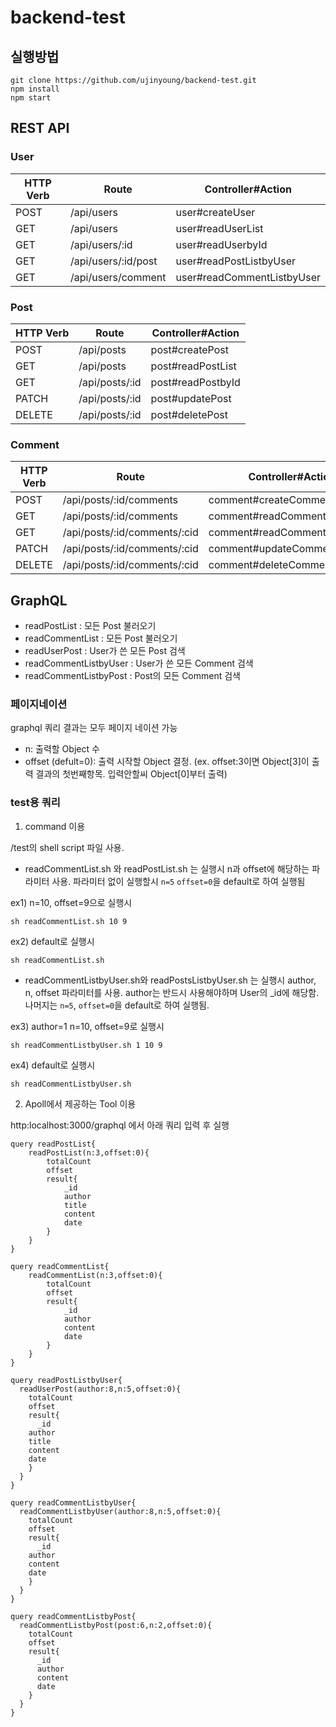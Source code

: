 # backend-test

## 실행방법

```
git clone https://github.com/ujinyoung/backend-test.git
npm install
npm start
```

## REST API

### User

| HTTP Verb | Route                | Controller#Action          |
|-----------|---------------------|----------------------------|
| POST      | /api/users          | user#createUser            |
| GET       | /api/users          | user#readUserList          |
| GET       | /api/users/:id      | user#readUserbyId          |
| GET       | /api/users/:id/post | user#readPostListbyUser    |
| GET       | /api/users/comment  | user#readCommentListbyUser |

### Post

| HTTP Verb | Route | Controller#Action |
|-----------|---------------|-------------------|
| POST      | /api/posts     | post#createPost   |
| GET       | /api/posts     | post#readPostList |
| GET       | /api/posts/:id | post#readPostbyId |
| PATCH     | /api/posts/:id | post#updatePost   |
| DELETE    | /api/posts/:id | post#deletePost   

### Comment

| HTTP Verb | Route | Controller#Action |
|-----------|-------------------|-------------------------------|
| POST | /api/posts/:id/comments | comment#createComment |
| GET | /api/posts/:id/comments | comment#readCommentListbyPost |
| GET | /api/posts/:id/comments/:cid | comment#readCommentbyId |
| PATCH | /api/posts/:id/comments/:cid | comment#updateComment |
| DELETE | /api/posts/:id/comments/:cid | comment#deleteComment |


## GraphQL

- readPostList : 모든 Post 불러오기
- readCommentList : 모든 Post 불러오기
- readUserPost : User가 쓴 모든 Post 검색
- readCommentListbyUser : User가 쓴 모든 Comment 검색
- readCommentListbyPost : Post의 모든 Comment 검색

### 페이지네이션

graphql 쿼리 결과는 모두 페이지 네이션 가능

- n: 출력할 Object 수
- offset (defult=0): 출력 시작할 Object 결정.
  (ex. offset:3이면 Object[3]이 출력 결과의 첫번째항목. 입력안할씨 Object[0]부터 출력)

### test용 쿼리

1. command 이용

/test의 shell script 파일 사용.

- readCommentList.sh 와 readPostList.sh 는 실행시 n과 offset에 해당하는 파라미터 사용. 파라미터 없이 실행할시 `n=5` `offset=0`을 default로 하여 실행됨

ex1) n=10, offset=9으로 실행시

```
sh readCommentList.sh 10 9
```

ex2) default로 실행시

```
sh readCommentList.sh 
```


- readCommentListbyUser.sh와 readPostsListbyUser.sh 는 실행시 author, n, offset 파라미터를 사용. author는 반드시 사용해야하며 User의 _id에 해당함. 나머지는 `n=5`, `offset=0`을 default로 하여 실행됨.

ex3) author=1 n=10, offset=9로 실행시

```
sh readCommentListbyUser.sh 1 10 9
```

ex4) default로 실행시

```
sh readCommentListbyUser.sh
```

2. Apoll에서 제공하는 Tool 이용

http:localhost:3000/graphql 에서 아래 쿼리 입력 후 실행

```
query readPostList{
	readPostList(n:3,offset:0){
  		totalCount
  		offset
  		result{
  			_id
    		author
    		title
    		content
    		date
    	}
  	}
}

query readCommentList{
	readCommentList(n:3,offset:0){
  		totalCount
  		offset
  		result{
  			_id
    		author
    		content
    		date
    	}
  	}
}

query readPostListbyUser{
  readUserPost(author:8,n:5,offset:0){
    totalCount
    offset
    result{
      _id
    author
    title
    content
    date
    }
  }
}

query readCommentListbyUser{
  readCommentListbyUser(author:8,n:5,offset:0){
    totalCount
    offset
    result{
      _id
    author
    content
    date
    }
  }
}

query readCommentListbyPost{
  readCommentListbyPost(post:6,n:2,offset:0){
    totalCount
    offset
    result{
      _id
      author
      content
      date
    }
  }
}
```

